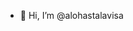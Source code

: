 - 👋 Hi, I’m @alohastalavisa

<!---
alohastalavisa/alohastalavisa is a ✨ special ✨ repository because its `README.md` (this file) appears on your GitHub profile.
You can click the Preview link to take a look at your changes.
--->
